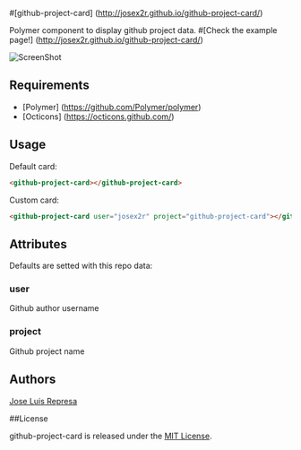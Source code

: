 #[github-project-card] (http://josex2r.github.io/github-project-card/)

Polymer component to display github project data. #[Check the example page!] (http://josex2r.github.io/github-project-card/)

![ScreenShot](https://raw.github.com/josex2r/github-project-card/master/screenshot.jpg)

## Requirements

- [Polymer] (https://github.com/Polymer/polymer)
- [Octicons] (https://octicons.github.com/)


## Usage

Default card:

```html
<github-project-card></github-project-card>
```

Custom card:

```html
<github-project-card user="josex2r" project="github-project-card"></github-project-card>
```

## Attributes

Defaults are setted with this repo data:

### user
Github author username

### project
Github project name
    
## Authors

[Jose Luis Represa](https://github.com/josex2r)

##License

github-project-card is released under the [MIT License](http://opensource.org/licenses/MIT).